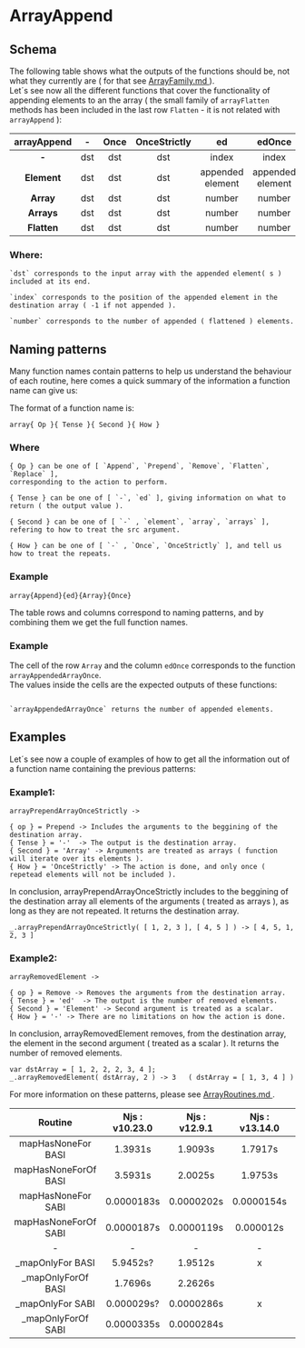 # ArrayAppend

## Schema

  The following table shows what the outputs of the functions should be, not what they currently are ( for that see
  [ ArrayFamily.md ](ArrayFamily.md) ).  
  Let´s see now all the different functions that cover the functionality of appending elements to an the array
  ( the small family of `arrayFlatten` methods has been included in the last row `Flatten` - it is not related with `arrayAppend` ):

  | **arrayAppend** | **-**  | **Once** | **OnceStrictly** | **ed**           | **edOnce**       | **edOnceStrictly** |
  | :-------------: | :----: | :------: | :--------------: | :--------------: | :--------------: | :----------------: |
  | **-**           | dst    | dst      | dst              | index            | index            | index              |
  | **Element**     | dst    | dst      | dst              | appended element | appended element | appended element   |
  | **Array**       | dst    | dst      | dst              | number           | number           | number             |
  | **Arrays**      | dst    | dst      | dst              | number           | number           | number             |
  | **Flatten**     | dst    | dst      | dst              | number           | number           | number             |

### Where:

    `dst` corresponds to the input array with the appended element( s ) included at its end.

    `index` corresponds to the position of the appended element in the destination array ( -1 if not appended ).

    `number` corresponds to the number of appended ( flattened ) elements.

## Naming patterns

Many function names contain patterns to help us understand the behaviour of each routine, here comes a quick summary of the information a function name can give us:

The format of a function name is:  

`array{ Op }{ Tense }{ Second }{ How }`

### Where

    { Op } can be one of [ `Append`, `Prepend`, `Remove`, `Flatten`, `Replace` ],
    corresponding to the action to perform.

    { Tense } can be one of [ `-`, `ed` ], giving information on what to return ( the output value ).

    { Second } can be one of [ `-` , `element`, `array`, `arrays` ], refering to how to treat the src argument.

    { How } can be one of [ `-` , `Once`, `OnceStrictly` ], and tell us how to treat the repeats.

### Example

```
array{Append}{ed}{Array}{Once}
```

  The table rows and columns correspond to naming patterns, and by combining them we get the full function names.

### Example

  The cell of the row `Array` and the column `edOnce` corresponds to the function `arrayAppendedArrayOnce`.  
  The values inside the cells are the expected outputs of these functions:  

  ```

  `arrayAppendedArrayOnce` returns the number of appended elements.

  ```

## Examples

  Let´s see now a couple of examples of how to get all the information out of a function name containing
  the previous patterns:

### Example1:

  ```
  arrayPrependArrayOnceStrictly ->

  { op } = Prepend -> Includes the arguments to the beggining of the destination array.   
  { Tense } = '-'  -> The output is the destination array.
  { Second } = 'Array' -> Arguments are treated as arrays ( function will iterate over its elements ).
  { How } = 'OnceStrictly' -> The action is done, and only once ( repetead elements will not be included ).
  ```
  In conclusion, arrayPrependArrayOnceStrictly includes to the beggining of the destination array all elements
  of the arguments ( treated as arrays ), as long as they are not repeated. It returns the destination array.

  ```
  _.arrayPrependArrayOnceStrictly( [ 1, 2, 3 ], [ 4, 5 ] ) -> [ 4, 5, 1, 2, 3 ]
  ```

### Example2:

  ```
  arrayRemovedElement ->

  { op } = Remove -> Removes the arguments from the destination array.   
  { Tense } = 'ed'  -> The output is the number of removed elements.
  { Second } = 'Element' -> Second argument is treated as a scalar.
  { How } = '-' -> There are no limitations on how the action is done.
  ```
  In conclusion, arrayRemovedElement removes, from the destination array, the element
  in the second argument ( treated as a scalar ). It returns the number of removed elements.

  ```
  var dstArray = [ 1, 2, 2, 2, 3, 4 ];  
  _.arrayRemovedElement( dstArray, 2 ) -> 3   ( dstArray = [ 1, 3, 4 ] )

  ```

  For more information on these patterns, please see [ ArrayRoutines.md ](ArrayRoutines.md).


  | **Routine**          | **Njs : v10.23.0** | **Njs : v12.9.1** | **Njs : v13.14.0** | **Njs : v14.15.1** | **Njs : v15.4.0** |
  | :------------------: | :----------------: | :---------------: | :----------------: | :----------------: | :---------------: |
  | mapHasNoneFor BASI   | 1.3931s            | 1.9093s           | 1.7917s            | 1.8383s            | 2.0569s           |
  | mapHasNoneForOf BASI | 3.5931s            | 2.0025s           | 1.9753s            | 2.0242s            | 2.1874s           |
  | mapHasNoneFor SABI   | 0.0000183s         | 0.0000202s        | 0.0000154s         | 0.0000166s         | 0.0000188s        |
  | mapHasNoneForOf SABI | 0.0000187s         | 0.0000119s        | 0.000012s          | 0.0000155s         | 0.0000185s        |
  | -                    | -                  | -                 | -                  | -                  | -                 |
  | _mapOnlyFor BASI     | 5.9452s?           | 1.9512s           | x                  |                    | x                 |
  | _mapOnlyForOf BASI   | 1.7696s            | 2.2626s           |                    | x                  |                   |
  | _mapOnlyFor SABI     | 0.000029s?         | 0.0000286s        | x                  |                    | x                 |
  | _mapOnlyForOf SABI   | 0.0000335s         | 0.0000284s        |                    | x                  |                   |